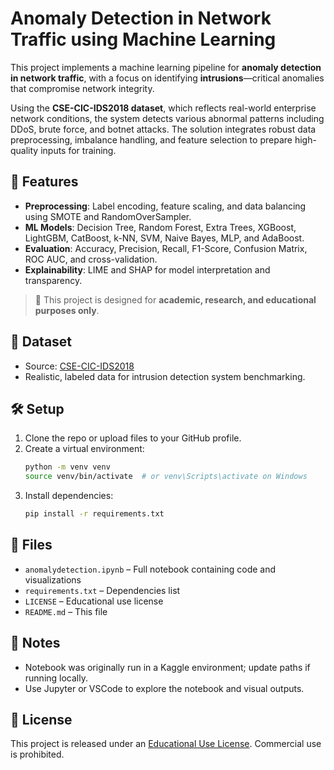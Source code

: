 # Anomaly Detection in Network Traffic using Machine Learning

This project implements a machine learning pipeline for **anomaly detection in network traffic**, with a focus on identifying **intrusions**—critical anomalies that compromise network integrity.

Using the **CSE-CIC-IDS2018 dataset**, which reflects real-world enterprise network conditions, the system detects various abnormal patterns including DDoS, brute force, and botnet attacks. The solution integrates robust data preprocessing, imbalance handling, and feature selection to prepare high-quality inputs for training.

## 🚀 Features

- **Preprocessing**: Label encoding, feature scaling, and data balancing using SMOTE and RandomOverSampler.
- **ML Models**: Decision Tree, Random Forest, Extra Trees, XGBoost, LightGBM, CatBoost, k-NN, SVM, Naive Bayes, MLP, and AdaBoost.
- **Evaluation**: Accuracy, Precision, Recall, F1-Score, Confusion Matrix, ROC AUC, and cross-validation.
- **Explainability**: LIME and SHAP for model interpretation and transparency.

> 📌 This project is designed for **academic, research, and educational purposes only**.

## 🧾 Dataset

- Source: [CSE-CIC-IDS2018](https://www.unb.ca/cic/datasets/ids-2018.html)
- Realistic, labeled data for intrusion detection system benchmarking.

## 🛠️ Setup

1. Clone the repo or upload files to your GitHub profile.
2. Create a virtual environment:
   ```bash
   python -m venv venv
   source venv/bin/activate  # or venv\Scripts\activate on Windows
   ```
3. Install dependencies:
   ```bash
   pip install -r requirements.txt
   ```

## 📂 Files

- `anomalydetection.ipynb` – Full notebook containing code and visualizations
- `requirements.txt` – Dependencies list
- `LICENSE` – Educational use license
- `README.md` – This file

## 🧠 Notes

- Notebook was originally run in a Kaggle environment; update paths if running locally.
- Use Jupyter or VSCode to explore the notebook and visual outputs.

## 📝 License

This project is released under an [Educational Use License](./LICENSE). Commercial use is prohibited.
